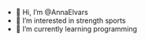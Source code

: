 - 👋 Hi, I’m @AnnaElvars
- 👀 I’m interested in strength sports
- 🌱 I’m currently learning programming

<!---
AnnaElvars/AnnaElvars is a ✨ special ✨ repository because its `README.md` (this file) appears on your GitHub profile.
You can click the Preview link to take a look at your changes.
--->
